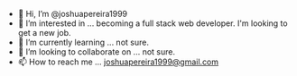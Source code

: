 - 👋 Hi, I’m @joshuapereira1999
- 👀 I’m interested in ... becoming a full stack web developer. I'm looking to get a new job.
- 🌱 I’m currently learning ... not sure. 
- 💞️ I’m looking to collaborate on ... not sure.
- 📫 How to reach me ... joshuapereira1999@gmail.com

<!---
joshuapereira1999/joshuapereira1999 is a ✨ special ✨ repository because its `README.md` (this file) appears on your GitHub profile.
You can click the Preview link to take a look at your changes.
--->
